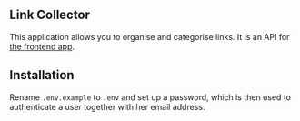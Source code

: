 ## Link Collector

This application allows you to organise and categorise links. It is an API for [the frontend app](https://github.com/staskie/link-collector-frontend).

## Installation

Rename `.env.example` to `.env` and set up a password, which is then used to authenticate a user together with her email address.
